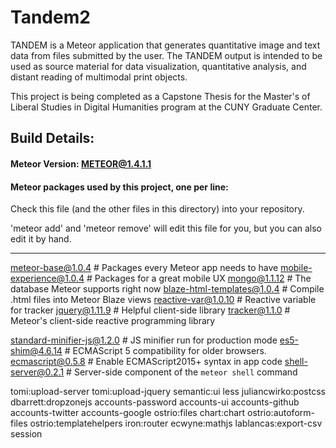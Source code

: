 # Tandem2

TANDEM is a Meteor application that generates quantitative image and text data from files submitted by the user. The TANDEM output is intended to be used as source material for data visualization, quantitative analysis, and distant reading of multimodal print objects.

This project is being completed as a Capstone Thesis for the Master's of Liberal Studies in Digital Humanities program at the CUNY Graduate Center.

## Build Details:

#### Meteor Version: METEOR@1.4.1.1

#### Meteor packages used by this project, one per line:
Check this file (and the other files in this directory) into your repository.
 
'meteor add' and 'meteor remove' will edit this file for you, but you can also edit it by hand.

***

meteor-base@1.0.4             # Packages every Meteor app needs to have
mobile-experience@1.0.4       # Packages for a great mobile UX
mongo@1.1.12                   # The database Meteor supports right now
blaze-html-templates@1.0.4    # Compile .html files into Meteor Blaze views
reactive-var@1.0.10            # Reactive variable for tracker
jquery@1.11.9                  # Helpful client-side library
tracker@1.1.0                 # Meteor's client-side reactive programming library

standard-minifier-js@1.2.0    # JS minifier run for production mode
es5-shim@4.6.14                # ECMAScript 5 compatibility for older browsers.
ecmascript@0.5.8              # Enable ECMAScript2015+ syntax in app code
shell-server@0.2.1            # Server-side component of the `meteor shell` command

tomi:upload-server
tomi:upload-jquery
semantic:ui
less
juliancwirko:postcss
dbarrett:dropzonejs
accounts-password
accounts-ui
accounts-github
accounts-twitter
accounts-google
ostrio:files
chart:chart
ostrio:autoform-files
ostrio:templatehelpers
iron:router
ecwyne:mathjs
lablancas:export-csv
session
